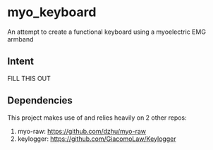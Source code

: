 # myo_keyboard
An attempt to create a functional keyboard using a myoelectric EMG armband

## Intent
FILL THIS OUT

## Dependencies
This project makes use of and relies heavily on 2 other repos:
1) myo-raw: https://github.com/dzhu/myo-raw
2) keylogger: https://github.com/GiacomoLaw/Keylogger
